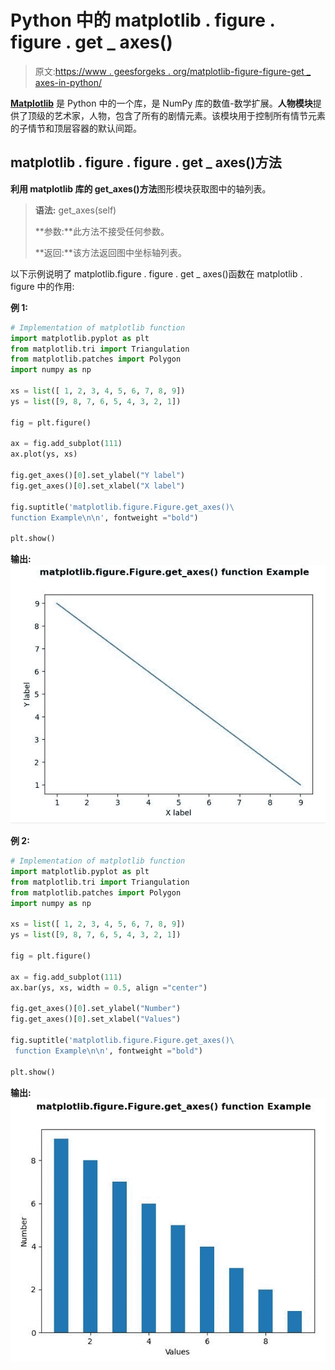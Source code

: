 # Python 中的 matplotlib . figure . figure . get _ axes()

> 原文:[https://www . geesforgeks . org/matplotlib-figure-figure-get _ axes-in-python/](https://www.geeksforgeeks.org/matplotlib-figure-figure-get_axes-in-python/)

**[Matplotlib](https://www.geeksforgeeks.org/python-introduction-matplotlib/)** 是 Python 中的一个库，是 NumPy 库的数值-数学扩展。**人物模块**提供了顶级的艺术家，人物，包含了所有的剧情元素。该模块用于控制所有情节元素的子情节和顶层容器的默认间距。

## matplotlib . figure . figure . get _ axes()方法

**利用 matplotlib 库的 get_axes()方法**图形模块获取图中的轴列表。

> **语法:** get_axes(self)
> 
> **参数:**此方法不接受任何参数。
> 
> **返回:**该方法返回图中坐标轴列表。

以下示例说明了 matplotlib.figure . figure . get _ axes()函数在 matplotlib . figure 中的作用:

**例 1:**

```py
# Implementation of matplotlib function
import matplotlib.pyplot as plt
from matplotlib.tri import Triangulation
from matplotlib.patches import Polygon
import numpy as np

xs = list([ 1, 2, 3, 4, 5, 6, 7, 8, 9])
ys = list([9, 8, 7, 6, 5, 4, 3, 2, 1])

fig = plt.figure()

ax = fig.add_subplot(111)
ax.plot(ys, xs)

fig.get_axes()[0].set_ylabel("Y label")
fig.get_axes()[0].set_xlabel("X label")

fig.suptitle('matplotlib.figure.Figure.get_axes()\
function Example\n\n', fontweight ="bold")

plt.show()
```

**输出:**
![](img/5fe29c3b216e9b706f78734ee6478a16.png)

**例 2:**

```py
# Implementation of matplotlib function
import matplotlib.pyplot as plt
from matplotlib.tri import Triangulation
from matplotlib.patches import Polygon
import numpy as np

xs = list([ 1, 2, 3, 4, 5, 6, 7, 8, 9])
ys = list([9, 8, 7, 6, 5, 4, 3, 2, 1])

fig = plt.figure()

ax = fig.add_subplot(111)
ax.bar(ys, xs, width = 0.5, align ="center")

fig.get_axes()[0].set_ylabel("Number")
fig.get_axes()[0].set_xlabel("Values")

fig.suptitle('matplotlib.figure.Figure.get_axes()\
 function Example\n\n', fontweight ="bold")

plt.show()
```

**输出:**
![](img/e2aa78a326cf19cae3cc0a0d2de549f0.png)